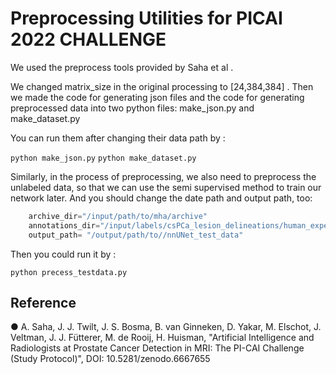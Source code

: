 # Preprocessing Utilities for PICAI 2022 CHALLENGE

We used the preprocess tools provided by Saha et al .

We changed matrix_size in the original processing to [24,384,384] . Then we made the code for generating json files and the code for generating preprocessed data into two python files: make_json.py and make_dataset.py 

You can run them after changing their data path by :

`python make_json.py`
`python make_dataset.py`

Similarly, in the process of preprocessing, we also need to preprocess the unlabeled data, so that we can use the semi supervised method to train our network later. And you should change the date path and output path, too:

```python
    archive_dir="/input/path/to/mha/archive"
    annotations_dir="/input/labels/csPCa_lesion_delineations/human_expert/resampled"
    output_path= "/output/path/to//nnUNet_test_data"
```

Then you could run it by : 

`python precess_testdata.py`

## Reference

● A. Saha, J. J. Twilt, J. S. Bosma, B. van Ginneken, D. Yakar, M. Elschot, J. Veltman, J. J. Fütterer, M. de Rooij, H. Huisman, "Artificial Intelligence and Radiologists at Prostate Cancer Detection in MRI: The PI-CAI Challenge (Study Protocol)", DOI: 10.5281/zenodo.6667655